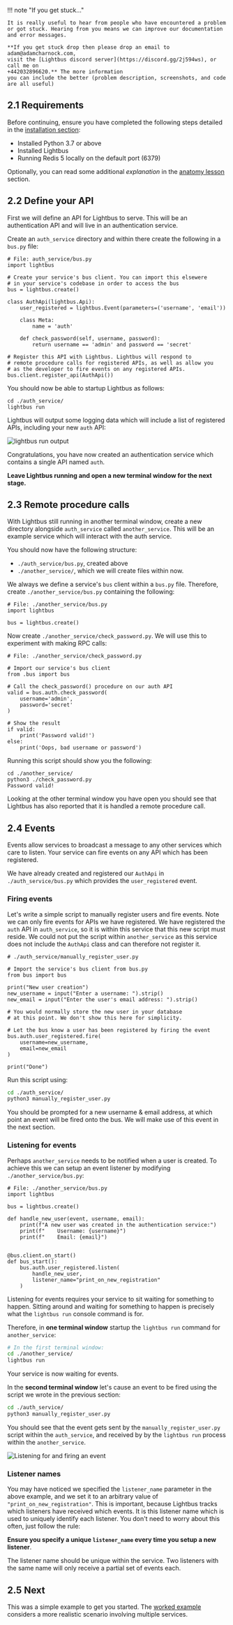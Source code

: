 
!!! note "If you get stuck..."

    It is really useful to hear from people who have encountered a problem 
    or got stuck. Hearing from you means we can improve our documentation 
    and error messages.
    
    **If you get stuck drop then please drop an email to adam@adamcharnock.com, 
    visit the [Lightbus discord server](https://discord.gg/2j594ws), or call me on 
    +442032896620.** The more information 
    you can include the better (problem description, screenshots, and code are all useful)

## 2.1 Requirements

Before continuing, ensure you have completed the following steps detailed in
the [installation section](installation.md):

* Installed Python 3.7 or above
* Installed Lightbus
* Running Redis 5 locally on the default port (6379)

Optionally, you can read some additional *explanation* in the
[anatomy lesson] section.

## 2.2 Define your API

First we will define an API for Lightbus to serve.
This will be an authentication API and will live in an 
authentication service.

Create an `auth_service` directory and within there create 
the following in a `bus.py` file:

```python3
# File: auth_service/bus.py
import lightbus

# Create your service's bus client. You can import this elsewere
# in your service's codebase in order to access the bus
bus = lightbus.create()

class AuthApi(lightbus.Api):
    user_registered = lightbus.Event(parameters=('username', 'email'))

    class Meta:
        name = 'auth'

    def check_password(self, username, password):
        return username == 'admin' and password == 'secret'

# Register this API with Lightbus. Lightbus will respond to 
# remote procedure calls for registered APIs, as well as allow you 
# as the developer to fire events on any registered APIs.
bus.client.register_api(AuthApi())
```

You should now be able to startup Lightbus as follows:

```
cd ./auth_service/
lightbus run
```

Lightbus will output some logging data which will include a list of
registered APIs, including your new `auth` API:

![lightbus run output][lightbus-run]

Congratulations, you have now created an authentication service 
which contains a single API named `auth`.

**Leave Lightbus running and open a new terminal window for the next stage.**

## 2.3 Remote procedure calls

With Lightbus still running in another terminal window, 
create a new directory alongside `auth_service` 
called `another_service`. This will be an example service which will 
interact with the auth service. 

You should now have the following structure:

* `./auth_service/bus.py`, created above
* `./another_service/`, which we will create files within now.

We always we define a service's `bus` client within a `bus.py` file.
Therefore, create `./another_service/bus.py` containing the following:

```python3
# File: ./another_service/bus.py
import lightbus

bus = lightbus.create()
```

Now create `./another_service/check_password.py`. We will use this 
to experiment with making RPC calls:

```python3
# File: ./another_service/check_password.py

# Import our service's bus client
from .bus import bus

# Call the check_password() procedure on our auth API
valid = bus.auth.check_password(
    username='admin',
    password='secret'
)

# Show the result
if valid:
    print('Password valid!')
else:
    print('Oops, bad username or password')
```

Running this script should show you the following:
    
    cd ./another_service/
    python3 ./check_password.py
    Password valid!

Looking at the other terminal window you have open you should see that
Lightbus has also reported that it is handled a remote procedure call.

## 2.4 Events

Events allow services to broadcast a message to any other services which
care to listen. Your service can fire events on any API which has been registered.

We have already created and registered our `AuthApi` in `./auth_service/bus.py` 
which provides the `user_registered` event.

### Firing events

Let's write a simple script to manually register users and fire events. Note we can only 
fire events for APIs we have registered. We have registered the `auth` API in `auth_service`, 
so it is within this service that this new script must reside. We could not put the script 
within `another_service` as this service does not include the `AuthApi` class and can therefore not 
register it.


```python3
# ./auth_service/manually_register_user.py

# Import the service's bus client from bus.py
from bus import bus

print("New user creation")
new_username = input("Enter a username: ").strip()
new_email = input("Enter the user's email address: ").strip()

# You would normally store the new user in your database
# at this point. We don't show this here for simplicity.

# Let the bus know a user has been registered by firing the event
bus.auth.user_registered.fire(
    username=new_username,
    email=new_email
)

print("Done")
```

Run this script using:

```bash
cd ./auth_service/
python3 manually_register_user.py
```

You should be prompted for a new username & email address, at which point an event will be 
fired onto the bus. We will make use of this event in the next section.

### Listening for events

Perhaps `another_service` needs to be notified when a user is created. To achieve this 
we can setup an event listener by modifying `./another_service/bus.py`:

```python3
# File: ./another_service/bus.py
import lightbus

bus = lightbus.create()

def handle_new_user(event, username, email):
    print(f"A new user was created in the authentication service:")
    print(f"    Username: {username}")
    print(f"    Email: {email}")


@bus.client.on_start()
def bus_start():
    bus.auth.user_registered.listen(
        handle_new_user,
        listener_name="print_on_new_registration"
    )
```

Listening for events requires your service to sit waiting for something to 
happen. Sitting around and waiting for something to happen is precisely 
what the `lightbus run` console command is for. 

Therefore, in **one terminal window** startup the `lightbus run` command for 
`another_service`:

```bash
# In the first terminal window:
cd ./another_service/
lightbus run
```

Your service is now waiting for events.

In the **second terminal window** let's cause an event to be fired 
using the script we wrote in the previous section:

```bash
cd ./auth_service/
python3 manually_register_user.py
``` 

You should see that the event gets sent by the `manually_register_user.py` script within the 
`auth_service`, and received by by the `lightbus run` process within the `another_service`.

![Listening for and firing an event][events]

### Listener names

You may have noticed we specified the `listener_name` parameter in the above example, 
and we set it to an arbitrary value of `"print_on_new_registration"`. This is important, because Lightbus tracks 
which listeners have received which events. It is this listener name which is used to 
uniquely identify each listener. You don't need to worry about this often, just follow the rule:

**Ensure you specify a unique `listener_name` every time you setup a new listener**.

The listener name should be unique within the service. Two listeners with the same name 
will only receive a partial set of events each.

## 2.5 Next

This was a simple example to get you started. The [worked example] considers
a more realistic scenario involving multiple services.


[lightbus-run]: /static/images/quickstart-lightbus-run.png
[events]: /static/images/quickstart-events.png
[anatomy lesson]: ../explanation/anatomy-lesson.md
[concepts]: ../explanation/concepts.md
[worked example]: worked-example.md
[authoritative]: ../explanation/apis.md#api-registration-authoritativenon-authoritative-apis
